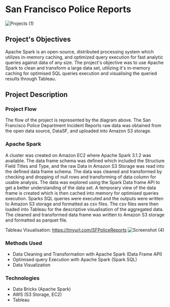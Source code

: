 # San Francisco Police Reports

![Projects (1)](https://user-images.githubusercontent.com/91453263/153616077-7098b884-c738-4298-967f-667e2d2150a7.jpeg)

## Project's Objectives
Apache Spark is an open-source, distributed processing system which utilizes in-memory caching, and optimized query execution for fast analytic queries against data of any size. 
The project's objective was to use Apache Spark to clean and transform a large data set, utilizing it's in-memory caching for optimised SQL queries execution and visualising 
the queried results through Tableau. 


## Project Description
### Project Flow
The flow of the project is represented by the diagram above. The San Francisco Police Department Incident Reports raw data was obtained from the open data source, DataSF, and 
uploaded into Amazon S3 storage. 

### Apache Spark
A cluster was created on Amazon EC2 where Apache Spark 3.1.2 was available. The data frame schema was defined which included the Structure Field Titles and Type,
and the raw Data in Amazon S3 Storage was read into the defined data frame schema. The data was cleaned and transformed by checking and dropping of null rows and transforming 
of data column for usable analysis. The data was explored using the Spark Data frame API to get a better understanding of the data set. A temporary view of the data frame is created 
which is then cached into memory for optimised queries execution. Sparks SQL queries were executed and the outputs were written to Amazon S3 storage and formatted as csv files. 
The csv files were then loaded into Tableau for the descriptive visualisation of the aggregated data. The cleaned and transformed data frame was written to Amazon S3 storage and formatted as parquet file.

Tableau Visualisation: https://tinyurl.com/SFPoliceReports
![Screenshot (4)](https://user-images.githubusercontent.com/91453263/153253967-0d181681-6e13-47d6-bbeb-69dc9fe49519.png)

### Methods Used
* Data Cleaning and Transformation with Apache Spark (Data Frame API)
* Optimised query Execution with Apache Spark (Spark SQL)
* Data Visualization 

### Technologies
* Data Bricks (Apache Spark)
* AWS (S3 Storage, EC2)
* Tableau
